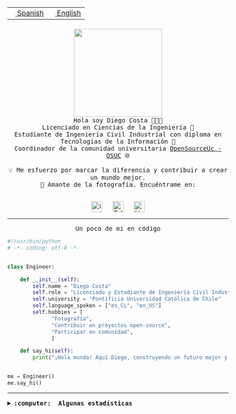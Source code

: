 <table border="0"  align="right">
 <tr><td><a href="README.md"><img src="https://upload.wikimedia.org/wikipedia/commons/thumb/8/89/Bandera_de_Espa%C3%B1a.svg/1200px-Bandera_de_Espa%C3%B1a.svg.png" height="10"> Spanish</a></td>
 <td><a href="README.en.md"><img src="https://upload.wikimedia.org/wikipedia/commons/a/a4/Flag_of_the_United_States.svg" height="10"> English</a></td></tr>
</table><br><br><br>

<p align="center">
  <img src="https://github.com/diegocostares/diegocostares/blob/main/Images/aaa2.gif?raw=true" height="200px" weight="200px">
  <br><samp>
    Hola soy Diego Costa 👨🏻‍💻<br>
    Licenciado en Ciencias de la Ingeniería 🤖<br>
    Estudiante de Ingeniería Civil Industrial con diploma en Tecnologías de la Información 🧠<br>
    Coordinador de la comunidad universitaria <a href="https://github.com/open-source-uc">OpenSourceUc - OSUC</a> 🌐<br>
  <br>
    💡 Me esfuerzo por marcar la diferencia y contribuir a crear un mundo mejor.<br>
    📸 Amante de la fotografía. Encuéntrame en: <br>
  <br></samp>
</p>

<p align="center">
   <a href="https://instagram.com/diegocosta_no" target="blank">
      <img align="center" src="https://cdn.jsdelivr.net/npm/simple-icons@3.0.1/icons/instagram.svg" alt="instagram" height="25px" width="25px" />
      &#8203;
   </a>
   &nbsp; &nbsp; &nbsp;
   <a href="https://t.me/diegocosta_no" target="blank">
      <img align="center" alt="Telegram" width="25px" src="https://icons-for-free.com/iconfiles/png/512/Telegram-1324888767380505522.png" />
      &#8203;
   </a>
   &nbsp; &nbsp; &nbsp;
   <a href="https://www.linkedin.com/in/diegocostar/" target="blank">
      <img align="center" alt="LinkedIn" width="25px" src="https://img.icons8.com/metro/452/linkedin.png" />
      &#8203;
   </a>
</p>

---

<p align="center"><front size="25"><samp>Un poco de mi en código</samp></front></p>

```python
#!/usr/bin/python
# -*- coding: utf-8 -*-


class Engineer:

    def __init__(self):
        self.name = "Diego Costa"
        self.role = "Licenciado y Estudiante de Ingeniería Civil Industrial"
        self.university = "Pontificia Universidad Católica de Chile"
        self.language_spoken = ["es_CL", "en_US"]
        self.hobbies = [
              "Fotografía",
              "Contribuir en proyectos open-source",
              "Participar en comunidad",
              ]

    def say_hi(self):
        print("¡Hola mundo! Aquí Diego, construyendo un futuro mejor y cambiando el mundo.")


me = Engineer()
me.say_hi()
```

---

<details>
  <summary><b><samp>:computer: &nbsp;Algunas estadísticas</samp></b></summary>
  <br/></p>

<!--START_SECTION:waka-->
![Code Time](http://img.shields.io/badge/Code%20Time-1%2C325%20hrs%2033%20mins-blue)

📅 **Soy más productivo los Domingo** 

```text
Lunes                    372 commits         ████░░░░░░░░░░░░░░░░░░░░░   15.16 % 
Martes                   304 commits         ███░░░░░░░░░░░░░░░░░░░░░░   12.39 % 
Miércoles                428 commits         ████░░░░░░░░░░░░░░░░░░░░░   17.44 % 
Jueves                   438 commits         ████░░░░░░░░░░░░░░░░░░░░░   17.85 % 
Viernes                  172 commits         ██░░░░░░░░░░░░░░░░░░░░░░░   07.01 % 
Sábado                   249 commits         ███░░░░░░░░░░░░░░░░░░░░░░   10.15 % 
Domingo                  491 commits         █████░░░░░░░░░░░░░░░░░░░░   20.01 % 
```


📊 **Esta semana me dediqué a** 

```text
🐱‍💻 Proyectos: 
portafolio               59 mins             ███████████████░░░░░░░░░░   60.31 % 
portafolio2              28 mins             ███████░░░░░░░░░░░░░░░░░░   28.65 % 
componentes              9 mins              ██░░░░░░░░░░░░░░░░░░░░░░░   09.86 % 
tarea-3-diegocostares    1 min               ░░░░░░░░░░░░░░░░░░░░░░░░░   01.19 % 
```


 Last Updated on 24/11/2023 18:33:44 UTC
<!--END_SECTION:waka-->

<p align="center"> <img src="https://github-readme-stats.vercel.app/api?username=diegocostares&show_icons=true&theme=ayu-mirage" alt="abhisheknaiidu" /></p>

</details>
